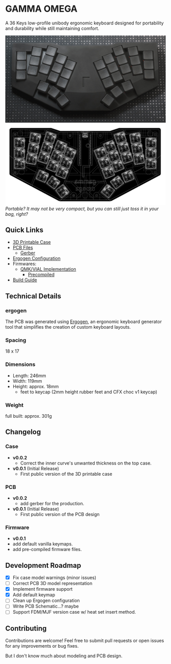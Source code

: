 # GAMMA OMEGA

A 36 Keys low-profile unibody ergonomic keyboard designed for portability and durability while still maintaining comfort.

![Gamma-Omega](images/gamma.jpg)
![Gamma-Omega-Wireframe](images/wireframe.png)
*Portable? It may not be very compact, but you can still just toss it in your bag, right?*

## Quick Links

- [3D Printable Case](cases/)
- [PCB Files](pcb/)
  - [Gerber](pcb/gerber/)
- [Ergogen Configuration](ergogen/)
- Firmwares:
  - [QMK/VIAL Implementation](firmwares/QMK/gamma_omega/)
    - [Precompiled](firmwares/precompiled/)
- [Build Guide](BUILD_GUIDE.md)

## Technical Details

### ergogen
The PCB was generated using [Ergogen](https://github.com/ergogen/ergogen), an ergonomic keyboard generator tool that simplifies the creation of custom keyboard layouts.

### Spacing

18 x 17

### Dimensions

 - Length: 246mm
 -  Width: 119mm
 - Height: approx. 18mm 
   - feet to keycap (2mm height rubber feet and CFX choc v1 keycap)

### Weight

full built: approx. 301g

## Changelog

### Case
- **v0.0.2**
  - Correct the inner curve's unwanted thickness on the top case.
- **v0.0.1** (Initial Release)
  - First public version of the 3D printable case

### PCB
- **v0.0.2**
  - add gerber for the production.
- **v0.0.1** (Initial Release)
  - First public version of the PCB design

### Firmware
 - **v0.0.1**
  - add default vanilla keymaps.
  - add pre-compiled firmware files.

## Development Roadmap

- [x] Fix case model warnings (minor issues)
- [ ] Correct PCB 3D model representation
- [x] Implement firmware support
- [x] Add default keymap
- [ ] Clean up Ergogen configuration
- [ ] Write PCB Schematic...? maybe
- [ ] Support FDM/MJF version case w/ heat set insert method.

## Contributing

Contributions are welcome! Feel free to submit pull requests or open issues for any improvements or bug fixes.

But I don't know much about modeling and PCB design.
